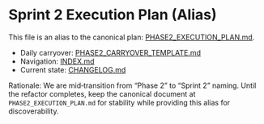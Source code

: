 # Sprint 2 Execution Plan (Alias)

This file is an alias to the canonical plan: [PHASE2_EXECUTION_PLAN.md](./PHASE2_EXECUTION_PLAN.md).

- Daily carryover: [PHASE2_CARRYOVER_TEMPLATE.md](./PHASE2_CARRYOVER_TEMPLATE.md)
- Navigation: [INDEX.md](./INDEX.md)
- Current state: [CHANGELOG.md](./CHANGELOG.md)

Rationale: We are mid‑transition from “Phase 2” to “Sprint 2” naming. Until the refactor completes, keep the canonical document at `PHASE2_EXECUTION_PLAN.md` for stability while providing this alias for discoverability.
